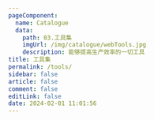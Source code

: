```yaml
---
pageComponent: 
  name: Catalogue
  data: 
    path: 03.工具集
    imgUrl: /img/catalogue/webTools.jpg
    description: 能够提高生产效率的一切工具
title: 工具集
permalink: /tools/
sidebar: false
article: false
comment: false
editLink: false
date: 2024-02-01 11:01:56
---
```


